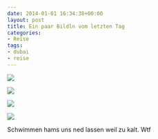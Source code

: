 ```yaml
---
date: 2014-01-01 16:34:38+00:00
layout: post
title: Ein paar Bildln vom letzten Tag
categories:
- Reise
tags:
- dubai
- reise
---
```


[![](http://clemi.ag3r.at/wp-content/uploads/2014/01/wpid-Photo-01.01.2014-1200.jpg)](http://clemi.ag3r.at/wp-content/uploads/2014/01/wpid-Photo-01.01.2014-1200.jpg)





[![](http://clemi.ag3r.at/wp-content/uploads/2014/01/wpid-Photo-01.01.2014-1241.jpg)](http://clemi.ag3r.at/wp-content/uploads/2014/01/wpid-Photo-01.01.2014-1241.jpg)





[![](http://clemi.ag3r.at/wp-content/uploads/2014/01/wpid-Photo-01.01.2014-1429.jpg)](http://clemi.ag3r.at/wp-content/uploads/2014/01/wpid-Photo-01.01.2014-1429.jpg)





[![](http://clemi.ag3r.at/wp-content/uploads/2014/01/wpid-Photo-02.01.2014-0820.jpg)](http://clemi.ag3r.at/wp-content/uploads/2014/01/wpid-Photo-02.01.2014-0820.jpg)





Schwimmen hams uns ned lassen weil zu kalt. Wtf








